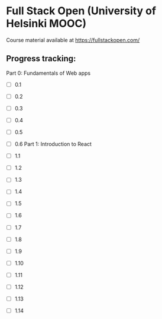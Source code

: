 # Full Stack Open (University of Helsinki MOOC)
Course material available at https://fullstackopen.com/

## Progress tracking:

Part 0: Fundamentals of Web apps

 - [ ] 0.1
 - [ ] 0.2
 - [ ] 0.3
 - [ ] 0.4
 - [ ] 0.5
 - [ ] 0.6
Part 1: Introduction to React

 - [ ] 1.1
 - [ ] 1.2
 - [ ] 1.3
 - [ ] 1.4
 - [ ] 1.5
 - [ ] 1.6
 - [ ] 1.7
 - [ ] 1.8
 - [ ] 1.9
 - [ ] 1.10
 - [ ] 1.11
 - [ ] 1.12
 - [ ] 1.13
 - [ ] 1.14
